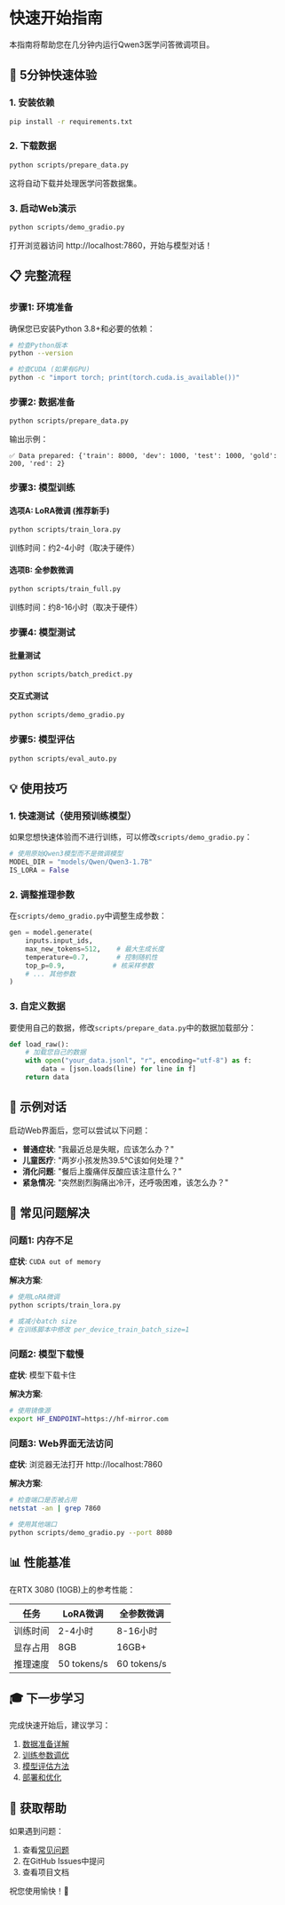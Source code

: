 # 快速开始指南

本指南将帮助您在几分钟内运行Qwen3医学问答微调项目。

## 🚀 5分钟快速体验

### 1. 安装依赖

```bash
pip install -r requirements.txt
```

### 2. 下载数据

```bash
python scripts/prepare_data.py
```

这将自动下载并处理医学问答数据集。

### 3. 启动Web演示

```bash
python scripts/demo_gradio.py
```

打开浏览器访问 http://localhost:7860，开始与模型对话！

## 📋 完整流程

### 步骤1: 环境准备

确保您已安装Python 3.8+和必要的依赖：

```bash
# 检查Python版本
python --version

# 检查CUDA (如果有GPU)
python -c "import torch; print(torch.cuda.is_available())"
```

### 步骤2: 数据准备

```bash
python scripts/prepare_data.py
```

输出示例：
```
✅ Data prepared: {'train': 8000, 'dev': 1000, 'test': 1000, 'gold': 200, 'red': 2}
```

### 步骤3: 模型训练

#### 选项A: LoRA微调 (推荐新手)

```bash
python scripts/train_lora.py
```

训练时间：约2-4小时（取决于硬件）

#### 选项B: 全参数微调

```bash
python scripts/train_full.py
```

训练时间：约8-16小时（取决于硬件）

### 步骤4: 模型测试

#### 批量测试

```bash
python scripts/batch_predict.py
```

#### 交互式测试

```bash
python scripts/demo_gradio.py
```

### 步骤5: 模型评估

```bash
python scripts/eval_auto.py
```

## 💡 使用技巧

### 1. 快速测试（使用预训练模型）

如果您想快速体验而不进行训练，可以修改`scripts/demo_gradio.py`：

```python
# 使用原始Qwen3模型而不是微调模型
MODEL_DIR = "models/Qwen/Qwen3-1.7B"
IS_LORA = False
```

### 2. 调整推理参数

在`scripts/demo_gradio.py`中调整生成参数：

```python
gen = model.generate(
    inputs.input_ids, 
    max_new_tokens=512,    # 最大生成长度
    temperature=0.7,       # 控制随机性
    top_p=0.9,            # 核采样参数
    # ... 其他参数
)
```

### 3. 自定义数据

要使用自己的数据，修改`scripts/prepare_data.py`中的数据加载部分：

```python
def load_raw():
    # 加载您自己的数据
    with open("your_data.jsonl", "r", encoding="utf-8") as f:
        data = [json.loads(line) for line in f]
    return data
```

## 🎯 示例对话

启动Web界面后，您可以尝试以下问题：

- **普通症状**: "我最近总是失眠，应该怎么办？"
- **儿童医疗**: "两岁小孩发热39.5℃该如何处理？"
- **消化问题**: "餐后上腹痛伴反酸应该注意什么？"
- **紧急情况**: "突然剧烈胸痛出冷汗，还呼吸困难，该怎么办？"

## 🔧 常见问题解决

### 问题1: 内存不足

**症状**: `CUDA out of memory`

**解决方案**:
```bash
# 使用LoRA微调
python scripts/train_lora.py

# 或减小batch size
# 在训练脚本中修改 per_device_train_batch_size=1
```

### 问题2: 模型下载慢

**症状**: 模型下载卡住

**解决方案**:
```bash
# 使用镜像源
export HF_ENDPOINT=https://hf-mirror.com
```

### 问题3: Web界面无法访问

**症状**: 浏览器无法打开 http://localhost:7860

**解决方案**:
```bash
# 检查端口是否被占用
netstat -an | grep 7860

# 使用其他端口
python scripts/demo_gradio.py --port 8080
```

## 📊 性能基准

在RTX 3080 (10GB)上的参考性能：

| 任务 | LoRA微调 | 全参数微调 |
|------|----------|------------|
| 训练时间 | 2-4小时 | 8-16小时 |
| 显存占用 | 8GB | 16GB+ |
| 推理速度 | 50 tokens/s | 60 tokens/s |

## 🎓 下一步学习

完成快速开始后，建议学习：

1. [数据准备详解](data_preparation.md)
2. [训练参数调优](training.md)
3. [模型评估方法](evaluation.md)
4. [部署和优化](deployment.md)

## 💬 获取帮助

如果遇到问题：

1. 查看[常见问题](faq.md)
2. 在GitHub Issues中提问
3. 查看项目文档

祝您使用愉快！🎉
